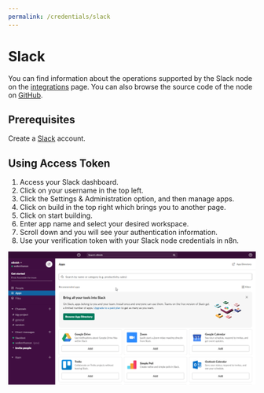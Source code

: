 ```yaml
---
permalink: /credentials/slack
---
```


# Slack

You can find information about the operations supported by the Slack node on the [integrations](https://n8n.io/integrations/n8n-nodes-base.slack) page. You can also browse the source code of the node on [GitHub](https://github.com/n8n-io/n8n/tree/master/packages/nodes-base/nodes/Slack).

## Prerequisites

Create a [Slack](https://slack.com/) account.

## Using Access Token

1. Access your Slack dashboard.
2. Click on your username in the top left.
3. Click the Settings & Administration option, and then manage apps.
4. Click on build in the top right which brings you to another page.
5. Click on start building.
6. Enter app name and select your desired workspace.
7. Scroll down and you will see your authentication information.
8. Use your verification token with your Slack node credentials in n8n.

![Getting Slack credentials](./using-access-token.gif)
